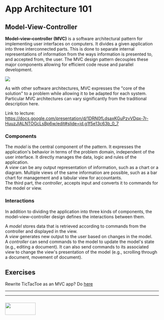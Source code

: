 App Architecture 101
===

Model-View-Controller
---
**Model–view–controller (MVC)** is a software architectural pattern for implementing user interfaces on computers. It divides a given application into three interconnected parts. This is done to separate internal representations of information from the ways information is presented to, and accepted from, the user. The MVC design pattern decouples these major components allowing for efficient code reuse and parallel development.

<img src="https://upload.wikimedia.org/wikipedia/commons/thumb/a/a0/MVC-Process.svg/200px-MVC-Process.svg.png">

As with other software architectures, MVC expresses the "core of the solution" to a problem while allowing it to be adapted for each system. Particular MVC architectures can vary significantly from the traditional description here.

Link to lecture: https://docs.google.com/presentation/d/1DRN0fLdsaxKGuPzvVDqx-7r-HuuzJIALNTOGcLsBp6w/edit#slide=id.g1f5e13c63b_0_7

### Components
The _model_ is the central component of the pattern. It expresses the application's behavior in terms of the problem domain, independent of the user interface. It directly manages the data, logic and rules of the application. <br>
A _view_ can be any output representation of information, such as a chart or a diagram. Multiple views of the same information are possible, such as a bar chart for management and a tabular view for accountants. <br>
The third part, the _controller_, accepts input and converts it to commands for the model or view.

### Interactions
In addition to dividing the application into three kinds of components, the model–view–controller design defines the interactions between them.

A _model_ stores data that is retrieved according to commands from the controller and displayed in the view. <br>
A _view_ generates new output to the user based on changes in the model. <br>
A _controller_ can send commands to the model to update the model's state (e.g., editing a document). It can also send commands to its associated view to change the view's presentation of the model (e.g., scrolling through a document, movement of document).

Exercises
---
Rewrite TicTacToe as an MVC app?
Do [here](https://github.com/jankeLearning/content-code/tree/master/Week%202/2-tictapps)


___
___
### <a href="http://elewa.education/blog" target="_blank"><img src="https://user-images.githubusercontent.com/18554853/34921062-506450ae-f97d-11e7-875f-6feeb26ad72d.png" width="100" height="40"/></a>